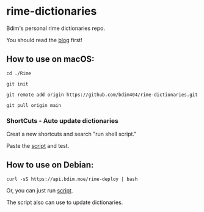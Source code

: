 # rime-dictionaries

Bdim's personal rime dictionaries repo.

You should read the [blog](https://blog.bdim.moe/zh/posts/2025-2-28) first!

## How to use on macOS:

```shell
cd ./Rime
```

```shell
git init
```

```shell
git remote add origin https://github.com/bdim404/rime-dictionaries.git
```

```shell
git pull origin main
```
### ShortCuts - Auto update dictionaries

Creat a new shortcuts and search "run shell script."

Paste the [script](./macOS-shortcut.sh) and test.

## How to use on Debian:
```shell
curl -sS https://api.bdim.moe/rime-deploy | bash
```
Or, you can just run [script](./rime-deploy.sh).

The script also can use to update dictionaries.
